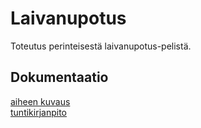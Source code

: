 # Laivanupotus
Toteutus perinteisestä laivanupotus-pelistä.
## Dokumentaatio
[aiheen kuvaus](dokumentaatio/aiheenKuvausJaRakenne.md)  
[tuntikirjanpito](dokumentaatio/tuntikirjanpito.md)
